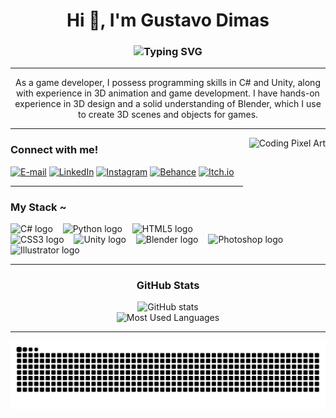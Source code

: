 <div align="center">
  <h1>Hi 👋, I'm Gustavo Dimas</h1>
  <h3>
    <img src="https://readme-typing-svg.herokuapp.com?color=%238A2BE2&lines=C%23+|+Unity+|+3D+|+Blender+|+Game+Development&vCenter=true&width=550&height=50&pause=1000&font_size=20" alt="Typing SVG">
  </h3>
</div>

---

<p align="center">
  As a game developer, I possess programming skills in C# and Unity, along with experience in 3D animation and game development. I have hands-on experience in 3D design and a solid understanding of Blender, which I use to create 3D scenes and objects for games.
</p>

---

<img align="right" alt="Coding Pixel Art" height="150px" src="https://i.imgur.com/59OLvDk.gif" style="margin-left: 10px;">

### Connect with me!

[![E-mail](https://img.shields.io/badge/-Email-000?style=for-the-badge&logo=gmail&logoColor=8A2BE2&color=000)](mailto:gustavodimas.92@gmail.com)
[![LinkedIn](https://img.shields.io/badge/-LinkedIn-000?style=for-the-badge&logo=linkedin&logoColor=8A2BE2&color=000)](https://www.linkedin.com/in/gustavo-dimas-480088263/)
[![Instagram](https://img.shields.io/badge/-Instagram-000?style=for-the-badge&logo=instagram&logoColor=8A2BE2&color=000)](https://www.instagram.com/gustadimas/)
[![Behance](https://img.shields.io/badge/-Behance-000?style=for-the-badge&logo=behance&logoColor=8A2BE2&color=000)](https://www.behance.net/gustadimas)
[![Itch.io](https://img.shields.io/badge/-Itch.io-000?style=for-the-badge&logo=itch.io&logoColor=8A2BE2&color=000)](https://gustadimas.itch.io/)

---

### My Stack ~

<div align="left">
  <img src="https://cdn.jsdelivr.net/gh/devicons/devicon/icons/csharp/csharp-original.svg" height="25" alt="C# logo" />
  <img width="8" />
  <img src="https://cdn.jsdelivr.net/gh/devicons/devicon/icons/python/python-original.svg" height="25" alt="Python logo" />
  <img width="8" />
  <img src="https://cdn.jsdelivr.net/gh/devicons/devicon/icons/html5/html5-original.svg" height="25" alt="HTML5 logo" />
  <img width="8" />
  <img src="https://cdn.jsdelivr.net/gh/devicons/devicon/icons/css3/css3-original.svg" height="25" alt="CSS3 logo" />
  <img width="8" />
  <img src="https://cdn.jsdelivr.net/gh/devicons/devicon/icons/unity/unity-original.svg" height="25" alt="Unity logo" />
  <img width="8" />
  <img src="https://cdn.jsdelivr.net/gh/devicons/devicon/icons/blender/blender-original.svg" height="25" alt="Blender logo" />
  <img width="8" />
  <img src="https://upload.wikimedia.org/wikipedia/commons/a/af/Adobe_Photoshop_CC_icon.svg" alt="Photoshop logo" height="25">
  <img width="8" />
  <img src="https://www.vectorlogo.zone/logos/adobe_illustrator/adobe_illustrator-icon.svg" height="25" alt="Illustrator logo" />
</div>

---

<div align="center">
  <h3>GitHub Stats</h3>
  <img src="https://github-readme-stats.vercel.app/api?username=gustadimas&show_icons=true&theme=dark&hide_title=true&count_private=true&hide=issues&bg_color=000000&title_color=8A2BE2&text_color=FFFFFF&icon_color=8A2BE2&border_radius=3&border_color=8A2BE2" alt="GitHub stats">
  <br>
  <img src="https://github-readme-stats.vercel.app/api/top-langs/?username=gustadimas&layout=compact&langs_count=6&hide=html,scss,less&theme=dark&bg_color=000000&title_color=8A2BE2&text_color=C9A0DC&border_radius=3&border_color=8A2BE2" alt="Most Used Languages">
</div>

---

<!-- GitHub Contribution Snake Animation -->
<div align="center">
  <picture>
    <source media="(prefers-color-scheme: dark)" srcset="https://raw.githubusercontent.com/gustadimas/gustadimas/output/github-contribution-grid-snake-dark.svg">
    <source media="(prefers-color-scheme: light)" srcset="https://raw.githubusercontent.com/gustadimas/gustadimas/output/github-contribution-grid-snake.svg">
    <img alt="github contribution grid snake animation" src="https://raw.githubusercontent.com/gustadimas/gustadimas/output/github-contribution-grid-snake.svg">
  </picture>
</div>

